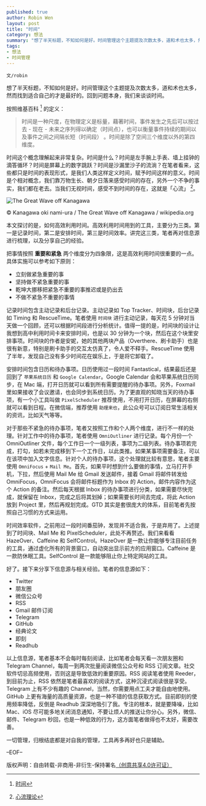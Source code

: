 ```yaml
---
published: true
author: Robin Wen
layout: post
title: "时间"
category: 想法
summary: "想了半天标题，不知如何是好。时间管理这个主题提及次数太多，道和术也太多，然而找到适合自己的才是最好的。回到问题本身，我们来谈谈时间。时间这个概念理解起来非常复杂。时间是什么？时间是左手腕上手表、墙上挂钟的滴答循环？时间是屏幕上的数字跳跃？时间是沙漏里沙子的流淌？在笔者看来，这些都只是时间的表现形式，是我们人类这样定义时间，赋予时间这样的意义。时间是个相对概念，我们靠万物生长、朝夕日落来感受时间的存在，另外一个不争的事实，我们都在老去。当我们无视时间，感受不到时间的存在，这就是「心流」。一切管理，归根结底都是对自我的管理，工具再多再好也只是辅助。"
tags:
- 想法
- 时间管理
---
```


`文/robin`

想了半天标题，不知如何是好。时间管理这个主题提及次数太多，道和术也太多，然而找到适合自己的才是最好的。回到问题本身，我们来谈谈时间。

按照维基百科 [^1] 的定义：

> 时间是一种尺度，在物理定义是标量，藉著时间，事件发生之先后可以按过去 - 现在 - 未来之序列得以确定（时间点），也可以衡量事件持续的期间以及事件之间之间隔长短（时间段） 。时间是除了空间三个维度以外的第四维度。

时间这个概念理解起来非常复杂。时间是什么？时间是左手腕上手表、墙上挂钟的滴答循环？时间是屏幕上的数字跳跃？时间是沙漏里沙子的流淌？在笔者看来，这些都只是时间的表现形式，是我们人类这样定义时间，赋予时间这样的意义。时间是个相对概念，我们靠万物生长、朝夕日落来感受时间的存在，另外一个不争的事实，我们都在老去。当我们无视时间，感受不到时间的存在，这就是「心流」 [^2]。

![The Great Wave off Kanagawa](https://cdn.dbarobin.com/kC1Xh3H.jpg)

© Kanagawa oki nami-ura / The Great Wave off Kanagawa / wikipedia.org

本文探讨的是，如何高效利用时间。高效利用时间用到的工具，主要分为三类。第一是记录时间，第二是安排时间，第三是时间效率。讲完这三类，笔者再对信息源进行梳理，以及分享自己的经验。

把事情按照 **重要和紧急** 两个维度分为四象限，这是高效利用时间很重要的一点。具体实施可以参考如下原则：

* 立刻做紧急重要的事
* 坚持做不紧急重要的事
* 乾坤大挪移把紧急不重要的事推迟或是扔出去
* 不做不紧急不重要的事情

记录时间包含主动记录和后台记录。主动记录如 Top Tracker、时间块，后台记录如 Timing 和 RescueTime。笔者使用 `时间块` 进行主动记录，每天花 5 分钟对当天做一个回顾，还可以根据时间段进行分析统计。值得一提的是，时间块的设计让我想到高中利用时间卡来安排时间，也是以 30 分钟为一个块，然后在这个块里安排事项。时间块的作者是安妮，她的其他两块产品（Overthere、刷卡助手）也是很有新意，特别是刷卡助手的交互太仿真了，令人爱不释手。RescueTime 使用了半年，发现自己没有多少时间花在娱乐上，于是将它卸载了。

安排时间包含日历和待办事项。日历使用过一段时间 Fantastical，结果最后还是回到了 `苹果系统日历` 和 `Google Calendar`。Google Calendar 会和苹果系统日历同步，在 Mac 端，打开日历就可以看到所有需要提醒的待办事项。另外，Foxmail 里如果接收了会议邀请，也会同步到系统日历。为了更直观的知晓当天的待办事项，有一个小工具叫做 `PixelScheduler` 推荐使用，不用打开日历，在屏幕的右侧就可以看到日程。在微信端，推荐使用 `助理来也`，此公众号可以订阅日常生活相关的资讯，比如天气等等。

对于那些不紧急的待办事项，笔者又按照工作和个人两个维度，进行不一样的处理。针对工作中的待办事项，笔者使用 `OmniOutliner` 进行记录。每个月份一个 OmniOutliner 文件，每个工作日一个一级列表，事项为二级列表。待办事项若完成，打勾，如若未完成移到下一个工作日，以此类推。如果某事项需要备注，可以在该项中加入文字信息。针对个人的待办事项，这个处理就比较有意思，笔者主要使用 `OmniFocus` + `Mail Me`。首先，如果平时想到什么要做的事情，立马打开手机，下拉，然后使用 Mail Me 给 Gmail 发送邮件，接着 Gmail 将邮件转发给 OmniFocus，OmniFocus 会将邮件标题作为 Inbox 的 Action，邮件内容作为这个 Action 的备注。然后每天根据 Inbox 的待办事项进行分类，如果需要尽快完成，就保留在 Inbox，完成之后将其划掉；如果需要长时间去完成，将此 Action 放到 Project 里，然后再规划完成。GTD 其实是套很庞大的体系，目前笔者先按照自己习惯的方式来运用。

时间效率软件，之前用过一段时间番茄钟，发现并不适合我，于是弃用了。上述提到了时间块、Mail Me 和 PixelScheduler，此处不再赘述。我们来看看 HazeOver、Caffeine 和 SelfControl。HazeOver 是一款让你能够专注目前任务的工具，通过虚化所有的背景窗口，自动突出显示前方的应用窗口。Caffeine 是一款防休眠工具。SelfControl 是一款能够阻止你上特定网站的工具。

好了。接下来分享下信息源与相关经验。笔者的信息源如下：

* Twitter
* 朋友圈
* 微信公众号
* RSS
* Gmail 邮件订阅
* Telegram
* GitHub
* 经典论文
* 即刻
* Readhub

以上信息源，笔者基本不会每时每刻阅读，比如笔者会每天看一次朋友圈和 Telegram Channel，每周一到两次批量阅读微信公众号和 RSS 订阅文章。社交软件切忌高频使用，否则这是导致低效的重要原因。RSS 阅读笔者使用 Reeder，到目前为止，RSS 依然是笔者最喜欢的阅读方式，这种沉浸式阅读很是享受。Telegram 上有不少有趣的 Channel，当然，你需要用点工夫才能自由地使用。GitHub 上更有海量的高质量资源，也是一种不错的信息获取方式。目前即刻的使用频率降低，反倒是 Readhub 深深地吸引了我。专注的根本，就是要降噪，比如 Mac、iOS 尽可能多地关闭消息通知，不要让烦人的推送让你分心。另外，微信、邮件、Telegram 秒回，也是一种低效的行为，这方面笔者做得也不太好，需要改善。

一切管理，归根结底都是对自我的管理，工具再多再好也只是辅助。

[^1]: [时间](https://zh.wikipedia.org/wiki/时间)
[^2]: [心流理论](https://zh.wikipedia.org/wiki/心流理论)

–EOF–

版权声明：自由转载-非商用-非衍生-保持署名<a href="http://creativecommons.org/licenses/by-nc-nd/4.0/deed.zh" target="_blank">（创意共享4.0许可证）</a>
